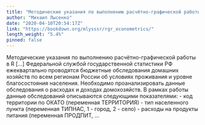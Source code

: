 ```yaml
---
title: "Методические указания по выполнению расчётно-графической работы в R"
author: "Михаил Лысенко"
date: "2020-04-10T20:54:17Z"
link: "https://bookdown.org/mlysssr/rgr_econometrics/"
length_weight: "5.4%"
pinned: false
---
```


Методические указания по выполнению расчётно-графической работы в R [...] Федеральной службой государственной статистики РФ ежеквартально проводятся бюджетные обследования домашних хозяйств по всем регионам России об условиях проживания и уровне благосостояния населения. Необходимо проанализировать данные обследования о расходах и доходах домохозяйств. В рамках работы данные обследований описываются следующими показателями: - код территории по ОКАТО (переменная ТЕРРИТОРИЯ) - тип населенного пункта (переменная ТИПНАС, 1 - город, 2 - село) - расходы на продукты питания (переменная ПРОДПИТ, ...
